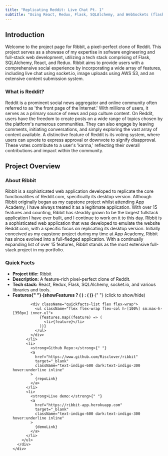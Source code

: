 ```yaml
---
title: "Replicating Reddit: Live Chat Pt. 1"
subtitle: "Using React, Redux, Flask, SQLAlchemy, and WebSockets (flask-socketio) to create Reddit's live messaging feature."
---
```


## Introduction

Welcome to the project page for Ribbit, a pixel-perfect clone of Reddit. This project serves as a showase of my expertise in sofware engineering and full-stack web development, utilizing a tech stack comprising of Flask, SQLAlchemy, React, and Redux. Ribbit aims to provide users with a comprehensive social experience by incorporating a wide array of features, including live chat using socket.io, image uploads using AWS S3, and an extensive content submission system.

### What is Reddit?

Reddit is a prominent social news aggregator and online community often referred to as 'the front page of the Internet.' With millions of users, it serves as a primary source of news and pop culture content. On Reddit, users have the freedom to create posts on a wide range of topics chosen by the platform's numerous communities. They can also engage by leaving comments, initiating conversations, and simply exploring the vast array of content available. A distinctive feature of Reddit is its voting system, where users can upvote to express approval or downvote to signify disapproval. These votes contribute to a user's 'karma,' reflecting their overall contributions and impact within the community.

## Project Overview

### About Ribbit

Ribbit is a sophisticated web application developed to replicate the core functionalities of Reddit.com, specifically its desktop version. Although Ribbit originally began as my capstone project whilst attending App Academy, I have always treated it as a legitimate application. With over 15 features and counting, Ribbit has steadily grown to be the largest fullstack application I have ever built, and I continue to work on it to this day. Ribbit is a sophisticated web application that was developed to emulate the website Reddit.com, with a specific focus on replicating its desktop version. Initially conceived as my capstone project during my time at App Academy, Ribbit has since evolved into a full-fledged application. With a continually expanding list of over 15 features, Ribbit stands as the most extensive full-stack project in my portfolio.

 <div className="quickfacts-div w-full max-w-[700px] rounded-[8px] mt-12 font-rubik text-[16px] font-medium text-slate-900 dark:text-gray-50 overflow-hidden dark:bg-slate-700 mx-auto">
      <div className="bg-indigo-200 px-[30px] py-[11px] dark:bg-slate-800">
        <h3 className="text-2xl font-bold font-rubik leading-0 mt-1">
          Quick Facts
        </h3>
      </div>
      </div>
      <div className="px-[30px] py-[10px]">
        <ul className="quickfacts break-normal mb-0">
          <li>
            <strong>Project title:</strong> Ribbit
          </li>
          <li>
            <strong>Description:</strong> A feature-rich pixel-perfect clone of
            Reddit.
          </li>
          <li>
            <strong>Tech stack:</strong> React, Redux, Flask, SQLAlchemy,
            socket.io, and various libraries and tools.
          </li>
          <li onClick={handleFeatures} className="cursor-pointer w-fit">
            <div className="flex items-center">
              <strong className="flex items-center">
                Features{" "}
                {showFeatures ? (
                  <HiChevronUp className="text-2xl" />
                ) : (
                  <HiChevronDown className="text-2xl" />
                )}
              </strong>{" "}
              <span className="text-sm">(click to show/hide)</span>
            </div>

            <div className="quickfacts-list flex flex-wrap">
              <ul className="flex flex-wrap flex-col h-[100%] sm:max-h-[350px] inner-ul">
                {features.map((feature) => (
                  <li>{feature}</li>
                ))}
              </ul>
            </div>
          </li>
          <li>
            <strong>Github Repo:</strong>{" "}
            <a
              href="https://www.github.com/Risclover/ribbit"
              target="_blank"
              className="text-indigo-600 dark:text-indigo-300 hover:underline inline"
            >
              {repoLink}
            </a>
          </li>
          <li>
            <strong>Live demo:</strong>{" "}
            <a
              href="https://ribbit-app.herokuapp.com"
              target="_blank"
              className="text-indigo-600 dark:text-indigo-300 hover:underline inline"
            >
              {demoLink}
            </a>
          </li>
        </ul>
      </div>
    </div>
